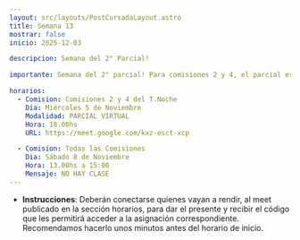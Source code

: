 ```yaml
---
layout: src/layouts/PostCursadaLayout.astro
title: Semana 13
mostrar: false
inicio: 2025-12-03

descripcion: Semana del 2° Parcial!

importante: Semana del 2° parcial! Para comisiones 2 y 4, el parcial es el día miércoles 5/11 de manera virtual, en el horario de 18:00 a 21:30.

horarios:
  - Comision: Comisiones 2 y 4 del T.Noche
    Dia: Miércoles 5 de Noviembre
    Modalidad: PARCIAL VIRTUAL
    Hora: 18.00hs
    URL: https://meet.google.com/kxz-esct-xcp

  - Comision: Todas las Comisiones
    Dia: Sábado 8 de Noviembre
    Hora: 13.00hs a 15:00
    Mensaje: NO HAY CLASE
---
```


- **Instrucciones**: Deberán conectarse quienes vayan a rendir, al meet publicado en la sección horarios, para dar el presente y recibir el código que les permitirá acceder a la asignación correspondiente. Recomendamos hacerlo unos minutos antes del horario de inicio.

